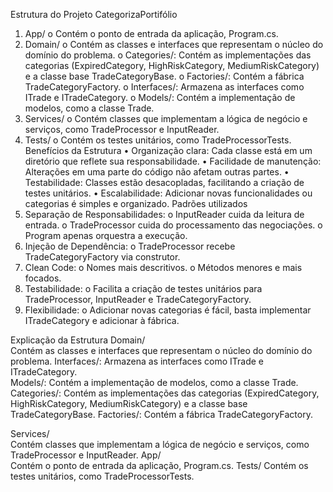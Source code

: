 Estrutura do Projeto CategorizaPortifólio
  1.	App/
    o	Contém o ponto de entrada da aplicação, Program.cs.
  2.	Domain/
    o	Contém as classes e interfaces que representam o núcleo do domínio do problema.
    o	Categories/: Contém as implementações das categorias (ExpiredCategory, HighRiskCategory, MediumRiskCategory) e a classe base TradeCategoryBase.
    o	Factories/: Contém a fábrica TradeCategoryFactory.
    o	Interfaces/: Armazena as interfaces como ITrade e ITradeCategory.
    o	Models/: Contém a implementação de modelos, como a classe Trade.
  3.	Services/
    o	Contém classes que implementam a lógica de negócio e serviços, como TradeProcessor e InputReader.
  4.	Tests/
    o	Contém os testes unitários, como TradeProcessorTests.
Benefícios da Estrutura
  •	Organização clara: Cada classe está em um diretório que reflete sua responsabilidade.
  •	Facilidade de manutenção: Alterações em uma parte do código não afetam outras partes.
  •	Testabilidade: Classes estão desacopladas, facilitando a criação de testes unitários.
  •	Escalabilidade: Adicionar novas funcionalidades ou categorias é simples e organizado.
Padrões utilizados
  1.	Separação de Responsabilidades:
    o	InputReader cuida da leitura de entrada.
    o	TradeProcessor cuida do processamento das negociações.
    o	Program apenas orquestra a execução.
  2.	Injeção de Dependência:
    o	TradeProcessor recebe TradeCategoryFactory via construtor.
  3.	Clean Code:
    o	Nomes mais descritivos.
    o	Métodos menores e mais focados.
  4.	Testabilidade:
    o	Facilita a criação de testes unitários para TradeProcessor, InputReader e TradeCategoryFactory.
  5.	Flexibilidade:
    o	Adicionar novas categorias é fácil, basta implementar ITradeCategory e adicionar à fábrica.

Explicação da Estrutura
  Domain/  
    Contém as classes e interfaces que representam o núcleo do domínio do problema.
      Interfaces/: Armazena as interfaces como ITrade e ITradeCategory.   
      Models/: Contém a implementação de modelos, como a classe Trade.    
      Categories/: Contém as implementações das categorias (ExpiredCategory, HighRiskCategory, MediumRiskCategory) e a classe base TradeCategoryBase.
      Factories/: Contém a fábrica TradeCategoryFactory.
  
  Services/  
    Contém classes que implementam a lógica de negócio e serviços, como TradeProcessor e InputReader.
  App/  
    Contém o ponto de entrada da aplicação, Program.cs.
  Tests/
    Contém os testes unitários, como TradeProcessorTests.


